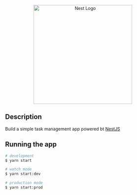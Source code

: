 <p align="center">
  <a href="http://nestjs.com/" target="blank"><img src="https://nestjs.com/img/logo_text.svg" width="320" alt="Nest Logo" /></a>
</p>
  
## Description

Build a simple task management app powered bt [NestJS](https://github.com/nestjs/nest) 

## Running the app

```bash
# development
$ yarn start

# watch mode
$ yarn start:dev

# production mode
$ yarn start:prod
```


